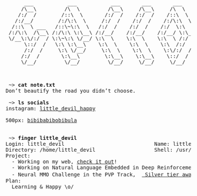 <pre>
      ___           ___           ___       ___       ___     
     /\__\         /\  \         /\__\     /\__\     /\  \    
    /:/  /        /::\  \       /:/  /    /:/  /    /::\  \   
   /:/__/        /:/\:\  \     /:/  /    /:/  /    /:/\:\  \  
  /::\  \ ___   /::\~\:\  \   /:/  /    /:/  /    /:/  \:\  \ 
 /:/\:\  /\__\ /:/\:\ \:\__\ /:/__/    /:/__/    /:/__/ \:\__\
 \/__\:\/:/  / \:\~\:\ \/__/ \:\  \    \:\  \    \:\  \ /:/  /
      \::/  /   \:\ \:\__\    \:\  \    \:\  \    \:\  /:/  / 
      /:/  /     \:\ \/__/     \:\  \    \:\  \    \:\/:/  /  
     /:/  /       \:\__\        \:\__\    \:\__\    \::/  /   
     \/__/         \/__/         \/__/     \/__/     \/__/    


</pre>


<pre>
 ~> <strong>cat note.txt</strong>
Don’t beautify the road you didn’t choose.
 
 ~> <strong>ls socials</strong>
instagram: <a href="https://www.instagram.com/little_devil_happy ">little_devil_happy</a>

500px: <a href="https://500px.com.cn/bibibabibobibula">bibibabibobibula</a>


 ~> <strong>finger little_devil</strong>
Login: little_devil                             Name: little_devil
Directory: /home/little_devil                   Shell: /usr/bin/fish
Project:
  - Working on my web, <a href="https://littledevilbig.github.io/about/">check it out</a>!
  - Working on Natural Language Embedded in Deep Reinforcement Learning.
  - Neural MMO Challenge in the PVP Track,  <a href="https://github.com/LittleDevilBig/nmmo"> Silver tier award！</a>
Plan:
  Learning & Happy \o/
</pre>



